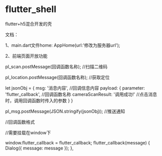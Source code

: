 # flutter_shell

flutter+h5混合开发的壳

文档：

1、main.dart文件home: AppHome(url:'修改为服务器url');

2、前端页面开放功能

pl_scan.postMessage(回调函数名称);  //扫描二维码

pl_location.postMessage(回调函数名称); //获取定位

let jsonObj = {
  msg: '消息内容',                     //回调信息内容
  payload: {
    parameter: 'flutter_callback',    //回调函数名称
    cameraScanResult: '调用成功!'      //点击消息时，调用回调函数时传入的参数
  }
}

pl_msg.postMessage(JSON.stringify(jsonObj));  //推送通知


//回调函数格式

//需要挂载在window下

window.flutter_callback = flutter_callback;
flutter_callback(message) {
  Dialog({ message: message });
},
